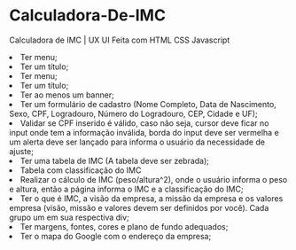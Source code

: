 # Calculadora-De-IMC
Calculadora de IMC | UX UI Feita com HTML CSS Javascript
<li>Ter menu;</li>
<li>Ter um título;</li>
<li>Ter menu;</li>
<li>Ter um título;</li>
<li>Ter ao menos um banner;</li>
<li>Ter um formulário de cadastro (Nome Completo, Data de Nascimento, Sexo, CPF, Logradouro, Número do Logradouro, CEP, Cidade e UF);</li>
<li>Validar se CPF inserido é válido, caso não seja, cursor deve ficar no input onde tem a informação inválida, borda do input deve ser vermelha e um alerta deve ser lançado para informa o usuário da necessidade de ajuste;</li>
<li>Ter uma tabela de IMC (A tabela deve ser zebrada);</li>
<li>Tabela com classificação do IMC</li>
<li>Realizar o cálculo de IMC (peso/altura^2), onde o usuário informa o peso e altura, então a página informa o IMC e a classificação do IMC;</li>
<li>Ter o que é IMC, a visão da empresa, a missão da empresa e os valores empresa (visão, missão e valores devem ser definidos por você). Cada grupo um em sua respectiva div;</li>
<li>Ter margens, fontes, cores e plano de fundo adequados;</li>
<li>Ter o mapa do Google com o endereço da empresa;</li>
